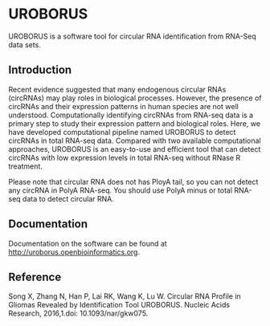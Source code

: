 # UROBORUS

UROBORUS is a software tool for circular RNA identification from RNA-Seq data sets.

## Introduction

Recent evidence suggested that many endogenous circular RNAs (circRNAs) may play roles in biological processes. However, the presence of circRNAs and their expression patterns in human species are not well understood. Computationally identifying circRNAs from RNA-seq data is a primary step to study their expression pattern and biological roles. Here, we have developed computational pipeline named UROBORUS to detect circRNAs in total RNA-seq data. Compared with two available computational approaches, UROBORUS is an easy-to-use and efficient tool that can detect circRNAs with low expression levels in total RNA-seq without RNase R treatment. 

Please note that circular RNA does not has PloyA tail, so you can not detect any circRNA in PolyA RNA-seq. You should use PolyA minus or total RNA-seq data to detect circular RNA.

## Documentation

Documentation on the software can be found at http://uroborus.openbioinformatics.org.

## Reference

Song X, Zhang N, Han P, Lai RK, Wang K, Lu W. Circular RNA Profile in Gliomas Revealed by Identification Tool UROBORUS. Nucleic Acids Research, 2016,1.doi: 10.1093/nar/gkw075.
